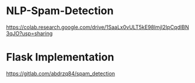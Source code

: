 # NLP-Spam-Detection
https://colab.research.google.com/drive/1SaaLx0vULT5kE98lmjI2IpCqdIBN3qJO?usp=sharing
# Flask Implementation
https://gitlab.com/abdrzq84/spam_detection
